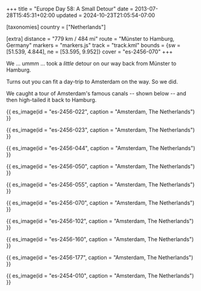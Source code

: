 +++
title = "Europe Day 58: A Small Detour"
date = 2013-07-28T15:45:31+02:00
updated = 2024-10-23T21:05:54-07:00

[taxonomies]
country = ["Netherlands"]

[extra]
distance = "779 km / 484 mi"
route = "Münster to Hamburg, Germany"
markers = "markers.js"
track = "track.kml"
bounds = {sw = [51.539, 4.844], ne = [53.595, 9.952]}
cover = "es-2456-070"
+++

We ... ummm ... took a _little_ detour on our way back from Münster to Hamburg.

<!-- more -->

Turns out you can fit a day-trip to Amsterdam on the way. So we did.

We caught a tour of Amsterdam's famous canals -- shown below -- and then high-tailed it back to Hamburg.

{{ es_image(id = "es-2456-022", caption = "Amsterdam, The Netherlands") }}

{{ es_image(id = "es-2456-023", caption = "Amsterdam, The Netherlands") }}

{{ es_image(id = "es-2456-044", caption = "Amsterdam, The Netherlands") }}

{{ es_image(id = "es-2456-050", caption = "Amsterdam, The Netherlands") }}

{{ es_image(id = "es-2456-055", caption = "Amsterdam, The Netherlands") }}

{{ es_image(id = "es-2456-070", caption = "Amsterdam, The Netherlands") }}

{{ es_image(id = "es-2456-102", caption = "Amsterdam, The Netherlands") }}

{{ es_image(id = "es-2456-160", caption = "Amsterdam, The Netherlands") }}

{{ es_image(id = "es-2456-177", caption = "Amsterdam, The Netherlands") }}

{{ es_image(id = "es-2454-010", caption = "Amsterdam, The Netherlands") }}
